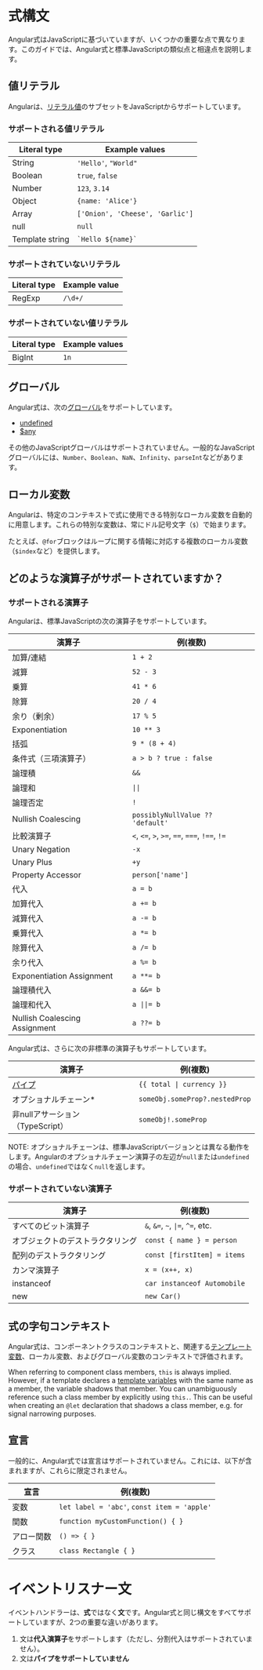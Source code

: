 # 式構文

Angular式はJavaScriptに基づいていますが、いくつかの重要な点で異なります。このガイドでは、Angular式と標準JavaScriptの類似点と相違点を説明します。

## 値リテラル

Angularは、[リテラル値](https://developer.mozilla.org/en-US/docs/Glossary/Literal)のサブセットをJavaScriptからサポートしています。

### サポートされる値リテラル

| Literal type    | Example values                  |
| --------------- | ------------------------------- |
| String          | `'Hello'`, `"World"`            |
| Boolean         | `true`, `false`                 |
| Number          | `123`, `3.14`                   |
| Object          | `{name: 'Alice'}`               |
| Array           | `['Onion', 'Cheese', 'Garlic']` |
| null            | `null`                          |
| Template string | `` `Hello ${name}` ``           |

### サポートされていないリテラル

| Literal type | Example value |
| ------------ | ------------- |
| RegExp       | `/\d+/`       |

### サポートされていない値リテラル

| Literal type | Example values |
|--------------|----------------|
| BigInt       | `1n`           |

## グローバル

Angular式は、次の[グローバル](https://developer.mozilla.org/en-US/docs/Glossary/Global_object)をサポートしています。

- [undefined](https://developer.mozilla.org/en-US/docs/Web/JavaScript/Reference/Global_Objects/undefined)
- [$any](https://www.typescriptlang.org/docs/handbook/2/everyday-types.html#any)

その他のJavaScriptグローバルはサポートされていません。一般的なJavaScriptグローバルには、`Number`、`Boolean`、`NaN`、`Infinity`、`parseInt`などがあります。

## ローカル変数

Angularは、特定のコンテキストで式に使用できる特別なローカル変数を自動的に用意します。これらの特別な変数は、常にドル記号文字（`$`）で始まります。

たとえば、`@for`ブロックはループに関する情報に対応する複数のローカル変数（`$index`など）を提供します。

## どのような演算子がサポートされていますか？

### サポートされる演算子

Angularは、標準JavaScriptの次の演算子をサポートしています。

| 演算子                      | 例(複数)                                     |
| ----------------------------- | ---------------------------------------------- |
| 加算/連結                    | `1 + 2`                                        |
| 減算                        | `52 - 3`                                       |
| 乗算                        | `41 * 6`                                       |
| 除算                        | `20 / 4`                                       |
| 余り（剰余）                 | `17 % 5`                                       |
| Exponentiation              | `10 ** 3`                                      |
| 括弧                        | `9 * (8 + 4)`                                  |
| 条件式（三項演算子）          | `a > b ? true : false`                         |
| 論理積                      | `&&`                                           |
| 論理和                      | `\|\|`                                         |
| 論理否定                    | `!`                                            |
| Nullish Coalescing          | `possiblyNullValue ?? 'default'`               |
| 比較演算子                  | `<`, `<=`, `>`, `>=`, `==`, `===`, `!==`, `!=` |
| Unary Negation              | `-x`                                           |
| Unary Plus                  | `+y`                                           |
| Property Accessor           | `person['name']`                               |
| 代入                        | `a = b`                                        |
| 加算代入                    | `a += b`                                       |
| 減算代入                    | `a -= b`                                       |
| 乗算代入                    | `a *= b`                                       |
| 除算代入                    | `a /= b`                                       |
| 余り代入                    | `a %= b`                                       |
| Exponentiation Assignment   | `a **= b`                                      |
| 論理積代入                  | `a &&= b`                                      |
| 論理和代入                  | `a \|\|= b`                                    |
| Nullish Coalescing Assignment | `a ??= b`                                      |

Angular式は、さらに次の非標準の演算子もサポートしています。

| 演算子                        | 例(複数)                     |
| ------------------------------- | ------------------------------ |
| [パイプ](/guide/templates/pipes)  | `{{ total \| currency }}`      |
| オプショナルチェーン\*             | `someObj.someProp?.nestedProp` |
| 非nullアサーション（TypeScript） | `someObj!.someProp`            |

NOTE: オプショナルチェーンは、標準JavaScriptバージョンとは異なる動作をします。Angularのオプショナルチェーン演算子の左辺が`null`または`undefined`の場合、`undefined`ではなく`null`を返します。

### サポートされていない演算子

| 演算子              | 例(複数)                        |
| --------------------- | --------------------------------- |
| すべてのビット演算子 | `&`, `&=`, `~`, `\|=`, `^=`, etc. |
| オブジェクトのデストラクタリング | `const { name } = person`         |
| 配列のデストラクタリング   | `const [firstItem] = items`       |
| カンマ演算子        | `x = (x++, x)`                    |
| instanceof            | `car instanceof Automobile`       |
| new                   | `new Car()`                       |

## 式の字句コンテキスト

Angular式は、コンポーネントクラスのコンテキストと、関連する[テンプレート変数](/guide/templates/variables)、ローカル変数、およびグローバル変数のコンテキストで評価されます。

When referring to component class members, `this` is always implied. However, if a template declares a [template variables](guide/templates/variables) with the same name as a member, the variable shadows that member. You can unambiguously reference such a class member by explicitly using `this.`. This can be useful when creating an `@let` declaration that shadows a class member, e.g. for signal narrowing purposes.

## 宣言

一般的に、Angular式では宣言はサポートされていません。これには、以下が含まれますが、これらに限定されません。

| 宣言          | 例(複数)                                  |
| --------------- | ------------------------------------------- |
| 変数            | `let label = 'abc'`, `const item = 'apple'` |
| 関数            | `function myCustomFunction() { }`           |
| アロー関数       | `() => { }`                                 |
| クラス          | `class Rectangle { }`                       |

# イベントリスナー文

イベントハンドラーは、**式**ではなく**文**です。Angular式と同じ構文をすべてサポートしていますが、2つの重要な違いがあります。

1. 文は**代入演算子**をサポートします（ただし、分割代入はサポートされていません）。
1. 文は**パイプをサポートしていません**
